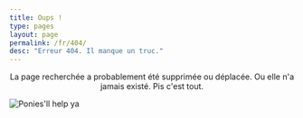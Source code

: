 ```yaml
---
title: Oups !
type: pages
layout: page
permalink: /fr/404/
desc: "Erreur 404. Il manque un truc."
---
```

<p style="text-align:center">La page recherchée a probablement été supprimée ou déplacée. Ou elle n'a jamais existé. Pis c'est tout.</p>

<img style="margin: 0 auto -4.5em; display:block;" src="/images/loading.gif" alt="Ponies'll help ya">
